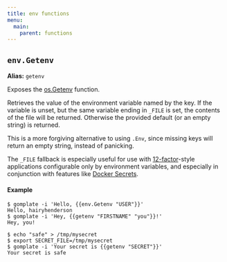 ```yaml
---
title: env functions
menu:
  main:
    parent: functions
---
```


## `env.Getenv`

**Alias:** `getenv`

Exposes the [os.Getenv](https://golang.org/pkg/os/#Getenv) function.

Retrieves the value of the environment variable named by the key. If the 
variable is unset, but the same variable ending in `_FILE` is set, the contents
of the file will be returned. Otherwise the provided default (or an empty
string) is returned.

This is a more forgiving alternative to using `.Env`, since missing keys will
return an empty string, instead of panicking.

The `_FILE` fallback is especially useful for use with [12-factor][]-style
applications configurable only by environment variables, and especially in
conjunction with features like [Docker Secrets][].

#### Example

```console
$ gomplate -i 'Hello, {{env.Getenv "USER"}}'
Hello, hairyhenderson
$ gomplate -i 'Hey, {{getenv "FIRSTNAME" "you"}}!'
Hey, you!
```

```console
$ echo "safe" > /tmp/mysecret
$ export SECRET_FILE=/tmp/mysecret
$ gomplate -i 'Your secret is {{getenv "SECRET"}}'
Your secret is safe
```

[12-factor]: https://12factor.net
[Docker Secrets]: https://docs.docker.com/engine/swarm/secrets/#build-support-for-docker-secrets-into-your-images